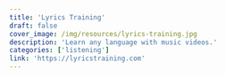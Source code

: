 ```yaml
---
title: 'Lyrics Training'
draft: false
cover_image: /img/resources/lyrics-training.jpg
description: 'Learn any language with music videos.'
categories: ['listening']
link: 'https://lyricstraining.com'
---
```


